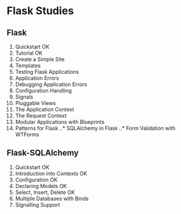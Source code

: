 # Flask Studies

## Flask

1. Quickstart OK
2. Tutorial OK
3. Create a Simple Site
4. Templates
5. Testing Flask Applications
6. Application Errors
7. Debugging Application Errors
8. Configuration Handling
9. Signals
10. Pluggable Views
11. The Application Context
12. The Request Context
13. Modular Applications with Blueprints
14. Patterns for Flask
..* SQLAlchemy in Flask
..* Form Validation with WTForms

## Flask-SQLAlchemy

1. Quickstart OK
2. Introduction into Contexts OK
3. Configuration OK
4. Declaring Models OK
5. Select, Insert, Delete OK
6. Multiple Databases with Binds
7. Signalling Support